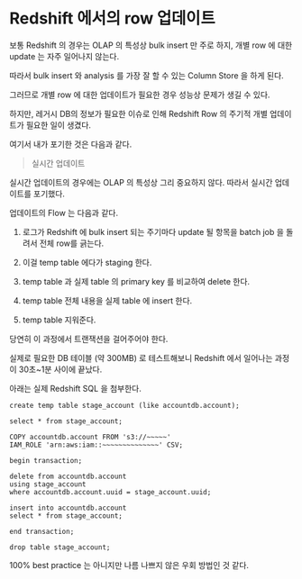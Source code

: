 # Redshift 에서의 row 업데이트

보통 Redshift 의 경우는 OLAP 의 특성상 bulk insert 만 주로 하지, 개별 row 에 대한 update 는 자주 일어나지 않는다.

따라서 bulk insert 와 analysis 를 가장 잘 할 수 있는 Column Store 을 하게 된다.

그러므로 개별 row 에 대한 업데이트가 필요한 경우 성능상 문제가 생길 수 있다.

하지만, 레거시 DB의 정보가 필요한 이슈로 인해 Redshift Row 의 주기적 개별 업데이트가 필요한 일이 생겼다.

여기서 내가 포기한 것은 다음과 같다.

> 실시간 업데이트

실시간 업데이트의 경우에는 OLAP 의 특성상 그리 중요하지 않다. 따라서 실시간 업데이트를 포기했다.

업데이트의 Flow 는 다음과 같다.

1. 로그가 Redshift 에 bulk insert 되는 주기마다 update 될 항목을 batch job 을 돌려서 전체 row를 긁는다.

2. 이걸 temp table 에다가 staging 한다.

3. temp table 과 실제 table 의 primary key 를 비교하여 delete 한다.

4. temp table 전체 내용을 실제 table 에 insert 한다.

5. temp table 지워준다.

당연히 이 과정에서 트랜잭션을 걸어주어야 한다.

실제로 필요한 DB 테이블 (약 300MB) 로 테스트해보니 Redshift 에서 일어나는 과정이 30초~1분 사이에 끝났다.

아래는 실제 Redshift SQL 을 첨부한다.

```
create temp table stage_account (like accountdb.account);

select * from stage_account;

COPY accountdb.account FROM 's3://~~~~~'
IAM_ROLE 'arn:aws:iam::~~~~~~~~~~~~~~' CSV;

begin transaction;

delete from accountdb.account
using stage_account
where accountdb.account.uuid = stage_account.uuid;

insert into accountdb.account
select * from stage_account;

end transaction;

drop table stage_account;
```

100% best practice 는 아니지만 나름 나쁘지 않은 우회 방법인 것 같다.
